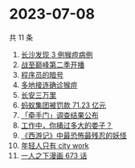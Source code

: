 # 2023-07-08

共 11 条

<!-- BEGIN ZHIHUSEARCH -->
<!-- 最后更新时间 Sat Jul 08 2023 20:24:06 GMT+0800 (China Standard Time) -->
1. [长沙发现 3 例猴痘病例](https://www.zhihu.com/search?q=长沙发现%203%20例猴痘病例)
1. [战至巅峰第二季开播](https://www.zhihu.com/search?q=战至巅峰第二季开播)
1. [程序员的暗号](https://www.zhihu.com/search?q=程序员的暗号)
1. [多地接连确诊猴痘](https://www.zhihu.com/search?q=多地接连确诊猴痘)
1. [长安三万里](https://www.zhihu.com/search?q=长安三万里)
1. [蚂蚁集团被罚款 71.23 亿元](https://www.zhihu.com/search?q=蚂蚁集团被罚款%2071.23%20亿元)
1. [「牵手门」调查结果公布](https://www.zhihu.com/search?q=「牵手门」调查结果公布)
1. [工作中，你捅过多大的娄子？](https://www.zhihu.com/search?q=工作中，你捅过多大的娄子？)
1. [《西游记》中最恐怖最残忍的妖怪](https://www.zhihu.com/search?q=《西游记》中最恐怖最残忍的妖怪)
1. [年轻人只有 city work](https://www.zhihu.com/search?q=年轻人只有%20city%20work)
1. [一人之下漫画 673 话](https://www.zhihu.com/search?q=一人之下漫画%20673%20话)
<!-- END ZHIHUSEARCH -->
